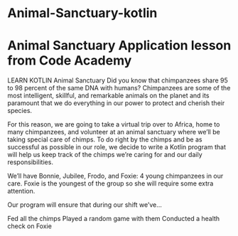 # Animal-Sanctuary-kotlin
Animal Sanctuary Application lesson from Code Academy
======================================================

LEARN KOTLIN
Animal Sanctuary
Did you know that chimpanzees share 95 to 98 percent of the same DNA with humans? Chimpanzees are some of the most intelligent, skillful, and remarkable animals on the planet and its paramount that we do everything in our power to protect and cherish their species.

For this reason, we are going to take a virtual trip over to Africa, home to many chimpanzees, and volunteer at an animal sanctuary where we’ll be taking special care of chimps. To do right by the chimps and be as successful as possible in our role, we decide to write a Kotlin program that will help us keep track of the chimps we’re caring for and our daily responsibilities.

We’ll have Bonnie, Jubilee, Frodo, and Foxie: 4 young chimpanzees in our care. Foxie is the youngest of the group so she will require some extra attention.

Our program will ensure that during our shift we’ve…

Fed all the chimps
Played a random game with them
Conducted a health check on Foxie
